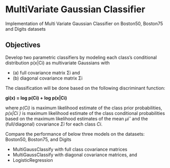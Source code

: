 # MultiVariate Gaussian Classifier
Implementation of Multi Variate Gaussian Classifier on Boston50, Boston75 and Digits datasets

## Objectives
Develop two parametric classifiers by modeling each class’s conditional distribution p(x|Ci) as multivariate Gaussians with 
- (a) full covariance matrix Σi and 
- (b) diagonal covariance matrix Σi

The classification will be done based on the following discriminant function:

__gi(x) = log p(Ci) + log p(x|Ci)__

where  _p(Ci)_ is maximum likelihood estimate of the class prior probabilities, \
_p(x|Ci )_ is maximum likelihood estimate of the class conditional probabilities \
based on the maximum likelihood estimates of the mean _μiˆ_ and the (full/diagonal) covariance _Σi_ for each class _Ci_. 

Compare the performance of below three models on the datasets: Boston50, Boston75, and Digits
- MultiGaussClassify with full class covariance matrices
- MultiGaussClassify with diagonal covariance matrices, and 
- LogisticRegression
